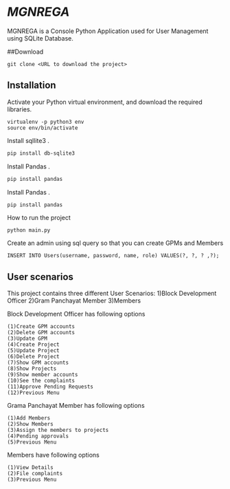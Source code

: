 # _**MGNREGA**_

MGNREGA is a Console Python Application used for User Management using SQLite Database.

##Download
```
git clone <URL to download the project>
```
## Installation
Activate your Python virtual environment, and download the required libraries.
```
virtualenv -p python3 env
source env/bin/activate
```
Install sqllite3 .

```bash
pip install db-sqlite3
```
Install Pandas .

```bash
pip install pandas
```
Install Pandas .

```bash
pip install pandas
```


How to run the project
```
python main.py
```
Create an admin using sql query so that you can create GPMs and Members
```
INSERT INTO Users(username, password, name, role) VALUES(?, ?, ? ,?);
```
## User scenarios

This project contains three different User Scenarios:
1)Block Development Officer
2)Gram Panchayat Member
3)Members

Block Development Officer has following options
```
(1)Create GPM accounts
(2)Delete GPM accounts
(3)Update GPM
(4)Create Project
(5)Update Project
(6)Delete Project
(7)Show GPM accounts
(8)Show Projects
(9)Show member accounts
(10)See the complaints
(11)Approve Pending Requests
(12)Previous Menu

```

Grama Panchayat Member has following options

```
(1)Add Members
(2)Show Members
(3)Assign the members to projects
(4)Pending approvals
(5)Previous Menu

```

Members have following options
```
(1)View Details
(2)File complaints
(3)Previous Menu

```
